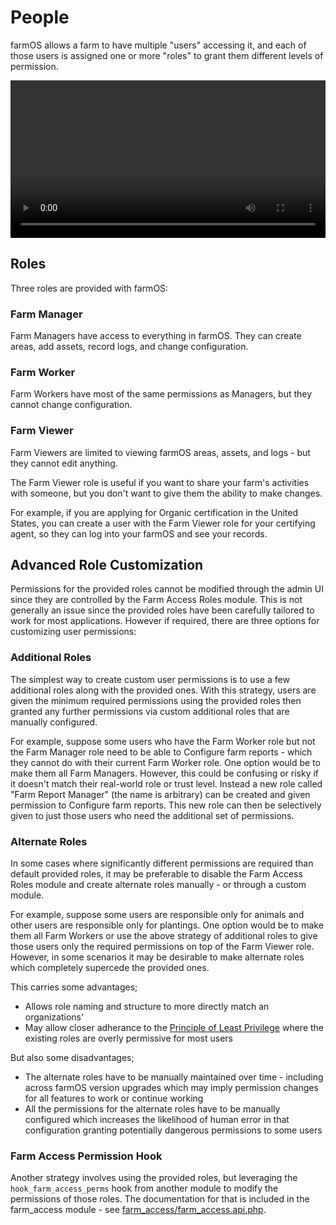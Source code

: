 # People

farmOS allows a farm to have multiple "users" accessing it, and each of those
users is assigned one or more "roles" to grant them different levels of
permission.

<div class="embed-responsive embed-responsive-16by9">
  <video class="embed-responsive-item" width="100%" controls>
    <source src="/demo/people.mp4" type="video/mp4">
  </video>
</div>

## Roles

Three roles are provided with farmOS:

### Farm Manager

Farm Managers have access to everything in farmOS. They can create areas, add
assets, record logs, and change configuration.

### Farm Worker

Farm Workers have most of the same permissions as Managers, but they cannot
change configuration.

### Farm Viewer

Farm Viewers are limited to viewing farmOS areas, assets, and logs - but they
cannot edit anything.

The Farm Viewer role is useful if you want to share your farm's activities with
someone, but you don't want to give them the ability to make changes.

For example, if you are applying for Organic certification in the United States,
you can create a user with the Farm Viewer role for your certifying agent, so
they can log into your farmOS and see your records.

## Advanced Role Customization

Permissions for the provided roles cannot be modified through the admin UI since
they are controlled by the Farm Access Roles module. This is not generally an
issue since the provided roles have been carefully tailored to work for most
applications. However if required, there are three options for customizing user
permissions:

### Additional Roles

The simplest way to create custom user permissions is to use a few additional
roles along with the provided ones. With this strategy, users are given the
minimum required permissions using the provided roles then granted any further
permissions via custom additional roles that are manually configured.

For example, suppose some users who have the Farm Worker role but not the Farm
Manager role need to be able to Configure farm reports - which they cannot do
with their current Farm Worker role. One option would be to make them all Farm
Managers. However, this could be confusing or risky if it doesn't match their
real-world role or trust level. Instead a new role called "Farm Report Manager"
(the name is arbitrary) can be created and given permission to Configure farm
reports. This new role can then be selectively given to just those users who
need the additional set of permissions.

### Alternate Roles

In some cases where significantly different permissions are required than
default provided roles, it may be preferable to disable the Farm Access Roles
module and create alternate roles manually - or through a custom module.

For example, suppose some users are responsible only for animals and other users
are responsible only for plantings. One option would be to make them all Farm
Workers or use the above strategy of additional roles to give those users only
the required permissions on top of the Farm Viewer role. However, in some
scenarios it may be desirable to make alternate roles which completely supercede
the provided ones.

This carries some advantages;

* Allows role naming and structure to more directly match an organizations'
* May allow closer adherance to the [Principle of Least Privilege][1] where the
  existing roles are overly permissive for most users

But also some disadvantages;

* The alternate roles have to be manually maintained over time - including
  across farmOS version upgrades which may imply permission changes for all
  features to work or continue working
* All the permissions for the alternate roles have to be manually configured
  which increases the likelihood of human error in that configuration granting
  potentially dangerous permissions to some users

### Farm Access Permission Hook

Another strategy involves using the provided roles, but leveraging the
`hook_farm_access_perms` hook from another module to modify the permissions of
those roles. The documentation for that is included in the farm_access module -
see [farm_access/farm_access.api.php][2].

[1]: https://en.wikipedia.org/wiki/Principle_of_least_privilege
[2]: https://github.com/farmOS/farmOS/blob/7.x-1.x/modules/farm/farm_access/farm_access.api.php
